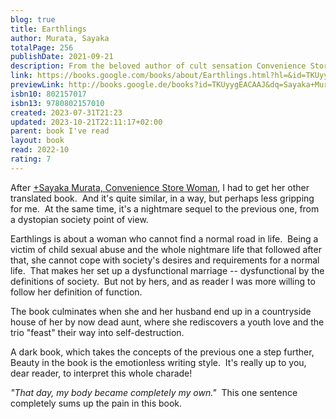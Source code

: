 ```yaml
---  
blog: true  
title: Earthlings  
author: Murata, Sayaka  
totalPage: 256  
publishDate: 2021-09-21  
description: From the beloved author of cult sensation Convenience Store Woman, which has now sold more than one million copies worldwide and has been translated into thirty-three languages, comes a spellbinding and otherworldly novel about a woman who believes she is an alien Sayaka Murata's Convenience Store Woman was one of the most unusual and refreshing bestsellers of recent years, depicting the life of a thirty-six-year-old clerk in a Tokyo convenience store. Now, in Earthlings, Sayaka Murata pushes at the boundaries of our ideas of social conformity in this brilliantly imaginative, intense, and absolutely unforgettable novel. As a child, Natsuki doesn't fit in with her family. Her parents favor her sister, and her best friend is a plush toy hedgehog named Piyyut, who talks to her. He tells her that he has come from the planet Popinpobopia on a special quest to help her save the Earth. One summer, on vacation with her family and her cousin Yuu in her grandparents' ramshackle wooden house in the mountains of Nagano, Natsuki decides that she must be an alien, which would explain why she can't seem to fit in like everyone else. Later, as a grown woman, living a quiet life with her asexual husband, Natsuki is still pursued by dark shadows from her childhood, and decides to flee the baby factory of society for good, searching for answers about the vast and frightening mysteries of the universe--answers only Natsuki has the power to uncover. Dreamlike, sometimes shocking, and always strange and wonderful, Earthlings asks what it means to be happy in a stifling world, and cements Sayaka Murata's status as a master chronicler of the outsider experience and our own uncanny universe.  
link: https://books.google.com/books/about/Earthlings.html?hl=&id=TKUyygEACAAJ  
previewLink: http://books.google.de/books?id=TKUyygEACAAJ&dq=Sayaka+Murata,+Earthlings&hl=&as_pt=BOOKS&cd=2&source=gbs_api  
isbn10: 802157017  
isbn13: 9780802157010  
created: 2023-07-31T21:23  
updated: 2023-10-21T22:11:17+02:00  
parent: book I've read  
layout: book  
read: 2022-10  
rating: 7  
---  
```

  
After [+Sayaka Murata, Convenience Store Woman](+Sayaka%20Murata,%20Convenience%20Store%20Woman.md), I had to get her other translated book.  And it's quite similar, in a way, but perhaps less gripping for me.  At the same time, it's a nightmare sequel to the previous one, from a dystopian society point of view.    
  
Earthlings is about a woman who cannot find a normal road in life.  Being a victim of child sexual abuse and the whole nightmare life that followed after that, she cannot cope with society's desires and requirements for a normal life.  That makes her set up a dysfunctional marriage -- dysfunctional by the definitions of society.  But not by hers, and as reader I was more willing to follow her definition of function.    
  
The book culminates when she and her husband end up in a countryside house of her by now dead aunt, where she rediscovers a youth love and the trio "feast" their way into self-destruction.      
  
A dark book, which takes the concepts of the previous one a step further,  Beauty in the book is the emotionless writing style.  It's really up to you, dear reader, to interpret this whole charade!    
  
_"That day, my body became completely my own."_  This one sentence completely sums up the pain in this book.